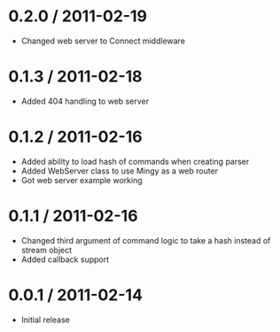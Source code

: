 0.2.0 / 2011-02-19
==================

  * Changed web server to Connect middleware

0.1.3 / 2011-02-18
==================

  * Added 404 handling to web server

0.1.2 / 2011-02-16
==================

  * Added ability to load hash of commands when creating parser
  * Added WebServer class to use Mingy as a web router
  * Got web server example working

0.1.1 / 2011-02-16
==================

  * Changed third argument of command logic to take a hash instead of stream
    object
  * Added callback support

0.0.1 / 2011-02-14
==================

  * Initial release
